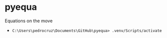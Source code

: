 # pyequa
 Equations on the move

*  ` C:\Users\pedrocruz\Documents\GitHub\pyequa> .venv/Scripts/activate   `

